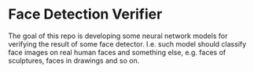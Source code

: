 # Face Detection Verifier
The goal of this repo is developing some neural network models for verifying the result of some face detector. I.e. such
model should classify face images on real human faces and something else, e.g. faces of sculptures, faces in drawings and so on.     
